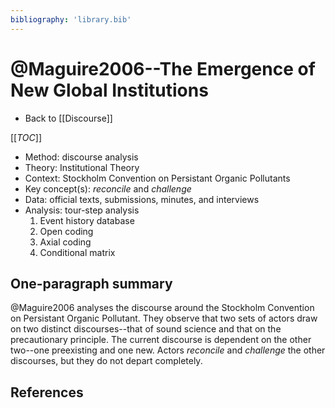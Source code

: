```yaml
---
bibliography: 'library.bib'
---
```


# @Maguire2006--The Emergence of New Global Institutions

* Back to [[Discourse]]

[[_TOC_]]

* Method: discourse analysis
* Theory: Institutional Theory
* Context: Stockholm Convention on Persistant Organic Pollutants
* Key concept(s): _reconcile_ and _challenge_
* Data: official texts, submissions, minutes, and interviews
* Analysis: tour-step analysis
    1. Event history database
    2. Open coding
    3. Axial coding
    4. Conditional matrix

## One-paragraph summary

@Maguire2006 analyses the discourse around the Stockholm Convention on Persistant Organic Pollutant. They observe that two sets of actors draw on two distinct discourses--that of sound science and that on the precautionary principle. The current discourse is dependent on the other two--one preexisting and one new. Actors _reconcile_ and _challenge_ the other discourses, but they do not depart completely.

## References